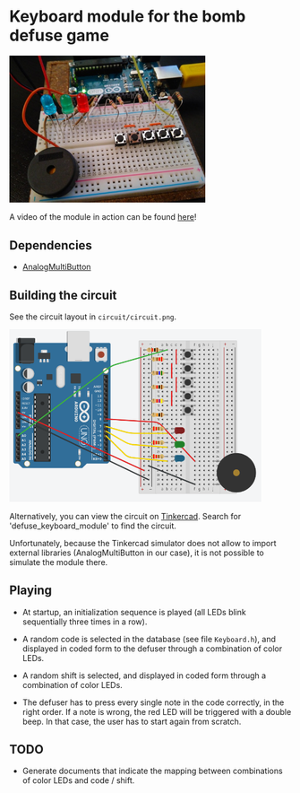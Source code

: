 # Keyboard module for the bomb defuse game

<img src="circuit/keyboard_module_real.jpg" width="350" />

A video of the module in action can be found [here](https://youtu.be/Le4A3sgtfqI)!

## Dependencies

- [AnalogMultiButton](https://github.com/dxinteractive/AnalogMultiButton)

## Building the circuit

See the circuit layout in `circuit/circuit.png`.

<img src="circuit/circuit.png" width="450" />

Alternatively, you can view the circuit on [Tinkercad](https://tinkercad.com). Search for 'defuse_keyboard_module' to find the circuit.

Unfortunately, because the Tinkercad simulator does not allow to import external libraries (AnalogMultiButton in our case), it is not possible to simulate the module there.

## Playing

- At startup, an initialization sequence is played (all LEDs blink sequentially three times in a row).

- A random code is selected in the database (see file `Keyboard.h`), and displayed in coded form to the defuser through a combination of color LEDs.

- A random shift is selected, and displayed in coded form through a combination of color LEDs.

- The defuser has to press every single note in the code correctly, in the right order. If a note is wrong, the red LED will be triggered with a double beep. In that case, the user has to start again from scratch.

## TODO

- Generate documents that indicate the mapping between combinations of color LEDs and code / shift.
